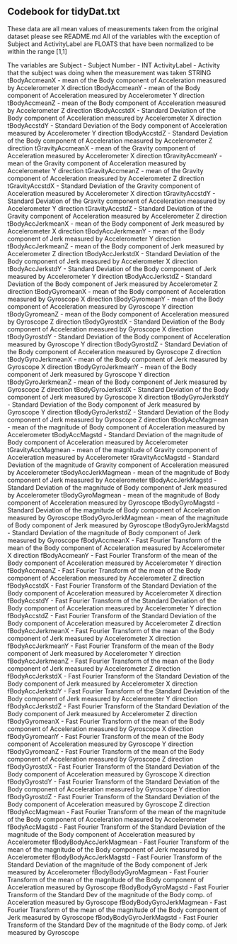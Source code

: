 ## Codebook for tidyDat.txt
These data are all mean values of measurements taken from the original dataset please see README.md
All of the variables with the exception of Subject and ActivityLabel are FLOATS that have been normalized to be within the range [1,1]

The variables are
Subject -  Subject Number - INT
ActivityLabel - Activity that the subject was doing when the measurement was taken  STRING
tBodyAccmeanX - mean of the Body component of Acceleration measured by Accelerometer X direction 
tBodyAccmeanY - mean of the Body component of Acceleration measured by Accelerometer Y direction 
tBodyAccmeanZ - mean of the Body component of Acceleration measured by Accelerometer Z direction 
tBodyAccstdX - Standard Deviation of the Body component of Acceleration measured by Accelerometer X direction 
tBodyAccstdY - Standard Deviation of the Body component of Acceleration measured by Accelerometer Y direction
tBodyAccstdZ - Standard Deviation of the Body component of Acceleration measured by Accelerometer Z direction
tGravityAccmeanX - mean of the Gravity component of Acceleration measured by Accelerometer X direction
tGravityAccmeanY - mean of the Gravity component of Acceleration measured by Accelerometer Y direction
tGravityAccmeanZ - mean of the Gravity component of Acceleration measured by Accelerometer Z direction
tGravityAccstdX - Standard Deviation of the Gravity component of Acceleration measured by Accelerometer X direction
tGravityAccstdY - Standard Deviation of the Gravity component of Acceleration measured by Accelerometer Y direction
tGravityAccstdZ - Standard Deviation of the Gravity component of Acceleration measured by Accelerometer Z direction
tBodyAccJerkmeanX - mean of the Body component of Jerk measured by Accelerometer X direction
tBodyAccJerkmeanY - mean of the Body component of Jerk measured by Accelerometer Y direction
tBodyAccJerkmeanZ - mean of the Body component of Jerk measured by Accelerometer Z direction
tBodyAccJerkstdX - Standard Deviation of the Body component of Jerk measured by Accelerometer X direction
tBodyAccJerkstdY - Standard Deviation of the Body component of Jerk measured by Accelerometer Y direction
tBodyAccJerkstdZ - Standard Deviation of the Body component of Jerk measured by Accelerometer Z direction
tBodyGyromeanX - mean of the Body component of Acceleration measured by Gyroscope X direction
tBodyGyromeanY - mean of the Body component of Acceleration measured by Gyroscope Y direction
tBodyGyromeanZ - mean of the Body component of Acceleration measured by Gyroscope Z direction
tBodyGyrostdX - Standard Deviation of the Body component of Acceleration measured by Gyroscope X direction
tBodyGyrostdY - Standard Deviation of the Body component of Acceleration measured by Gyroscope Y direction
tBodyGyrostdZ - Standard Deviation of the Body component of Acceleration measured by Gyroscope Z direction
tBodyGyroJerkmeanX - mean of the Body component of Jerk measured by Gyroscope X direction
tBodyGyroJerkmeanY - mean of the Body component of Jerk measured by Gyroscope Y direction
tBodyGyroJerkmeanZ - mean of the Body component of Jerk measured by Gyroscope Z direction
tBodyGyroJerkstdX - Standard Deviation of the Body component of Jerk measured by Gyroscope X direction
tBodyGyroJerkstdY - Standard Deviation of the Body component of Jerk measured by Gyroscope Y direction
tBodyGyroJerkstdZ - Standard Deviation of the Body component of Jerk measured by Gyroscope Z direction
tBodyAccMagmean - mean of the magnitude of Body component of Acceleration measured by Accelerometer
tBodyAccMagstd - Standard Deviation of the magnitude of Body component of Acceleration measured by Accelerometer
tGravityAccMagmean - mean of the magnitude of Gravity component of Acceleration measured by Accelerometer
tGravityAccMagstd - Standard Deviation of the magnitude of Gravity component of Acceleration measured by Accelerometer
tBodyAccJerkMagmean - mean of the magnitude of Body component of Jerk measured by Accelerometer
tBodyAccJerkMagstd - Standard Deviation of the magnitude of Body component of Jerk measured by Accelerometer
tBodyGyroMagmean - mean of the magnitude of Body component of Acceleration measured by Gyroscope
tBodyGyroMagstd - Standard Deviation of the magnitude of Body component of Acceleration measured by Gyroscope
tBodyGyroJerkMagmean - mean of the magnitude of Body component of Jerk measured by Gyroscope
tBodyGyroJerkMagstd - Standard Deviation of the magnitude of Body component of Jerk measured by Gyroscope
fBodyAccmeanX - Fast Fourier Transform of the mean of the Body component of Acceleration measured by Accelerometer X direction
fBodyAccmeanY - Fast Fourier Transform of the mean of the Body component of Acceleration measured by Accelerometer Y direction
fBodyAccmeanZ - Fast Fourier Transform of the mean of the Body component of Acceleration measured by Accelerometer Z direction
fBodyAccstdX - Fast Fourier Transform of the Standard Deviation of the Body component of Acceleration measured by Accelerometer X direction
fBodyAccstdY - Fast Fourier Transform of the Standard Deviation of the Body component of Acceleration measured by Accelerometer Y direction
fBodyAccstdZ - Fast Fourier Transform of the Standard Deviation of the Body component of Acceleration measured by Accelerometer Z direction
fBodyAccJerkmeanX - Fast Fourier Transform of the mean of the Body component of Jerk measured by Accelerometer X direction
fBodyAccJerkmeanY - Fast Fourier Transform of the mean of the Body component of Jerk measured by Accelerometer Y direction
fBodyAccJerkmeanZ - Fast Fourier Transform of the mean of the Body component of Jerk measured by Accelerometer Z direction
fBodyAccJerkstdX - Fast Fourier Transform of the Standard Deviation of the Body component of Jerk measured by Accelerometer X direction
fBodyAccJerkstdY - Fast Fourier Transform of the Standard Deviation of the Body component of Jerk measured by Accelerometer Y direction
fBodyAccJerkstdZ - Fast Fourier Transform of the Standard Deviation of the Body component of Jerk measured by Accelerometer Z direction
fBodyGyromeanX - Fast Fourier Transform of the mean of the Body component of Acceleration measured by Gyroscope X direction
fBodyGyromeanY - Fast Fourier Transform of the mean of the Body component of Acceleration measured by Gyroscope Y direction
fBodyGyromeanZ - Fast Fourier Transform of the mean of the Body component of Acceleration measured by Gyroscope Z direction
fBodyGyrostdX - Fast Fourier Transform of the Standard Deviation of the Body component of Acceleration measured by Gyroscope X direction
fBodyGyrostdY - Fast Fourier Transform of the Standard Deviation of the Body component of Acceleration measured by Gyroscope Y direction
fBodyGyrostdZ - Fast Fourier Transform of the Standard Deviation of the Body component of Acceleration measured by Gyroscope Z direction
fBodyAccMagmean - Fast Fourier Transform of the mean of the magnitude of the Body component of Acceleration measured by Accelerometer
fBodyAccMagstd - Fast Fourier Transform of the Standard Deviation of the magnitude of the Body component of Acceleration measured by Accelerometer
fBodyBodyAccJerkMagmean - Fast Fourier Transform of the mean of the magnitude of the Body component of Jerk measured by Accelerometer
fBodyBodyAccJerkMagstd - Fast Fourier Transform of the Standard Deviation of the magnitude of the Body component of Jerk measured by Accelerometer
fBodyBodyGyroMagmean - Fast Fourier Transform of the mean of the magnitude of the Body component of Acceleration measured by Gyroscope
fBodyBodyGyroMagstd - Fast Fourier Transform of the Standard Dev of the magnitude of the Body comp. of Acceleration measured by Gyroscope
fBodyBodyGyroJerkMagmean - Fast Fourier Transform of the mean of the magnitude of the Body component of Jerk measured by Gyroscope
fBodyBodyGyroJerkMagstd - Fast Fourier Transform of the Standard Dev of the magnitude of the Body comp. of Jerk measured by Gyroscope

